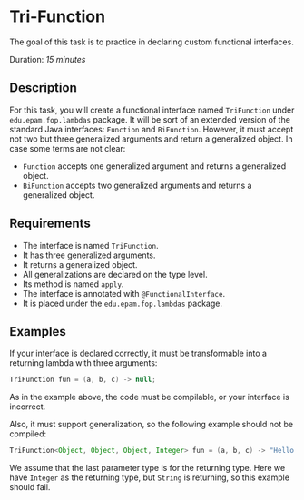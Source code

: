 # Tri-Function

The goal of this task is to practice in declaring custom functional interfaces.

Duration: _15 minutes_

## Description

For this task, you will create a functional interface named `TriFunction`
under `edu.epam.fop.lambdas` package. It will be sort of an extended version
of the standard Java interfaces: `Function` and `BiFunction`. However, it must
accept not two but three generalized arguments and return a generalized object.
In case some terms are not clear:
* `Function` accepts one generalized argument and returns a generalized object.
* `BiFunction` accepts two generalized arguments and returns a generalized object.

## Requirements

* The interface is named `TriFunction`.
* It has three generalized arguments.
* It returns a generalized object.
* All generalizations are declared on the type level.
* Its method is named `apply`.
* The interface is annotated with `@FunctionalInterface`.
* It is placed under the `edu.epam.fop.lambdas` package.

## Examples

If your interface is declared correctly, it must be transformable
into a returning lambda with three arguments:
```java
TriFunction fun = (a, b, c) -> null;
```

As in the example above, the code must be compilable, or your interface
is incorrect.

Also, it must support generalization, so the following example should not be compiled:

```java
TriFunction<Object, Object, Object, Integer> fun = (a, b, c) -> "Hello World";
```

We assume that the last parameter type is for the returning type.
Here we have `Integer` as the returning type, but `String` is returning,
so this example should fail.
